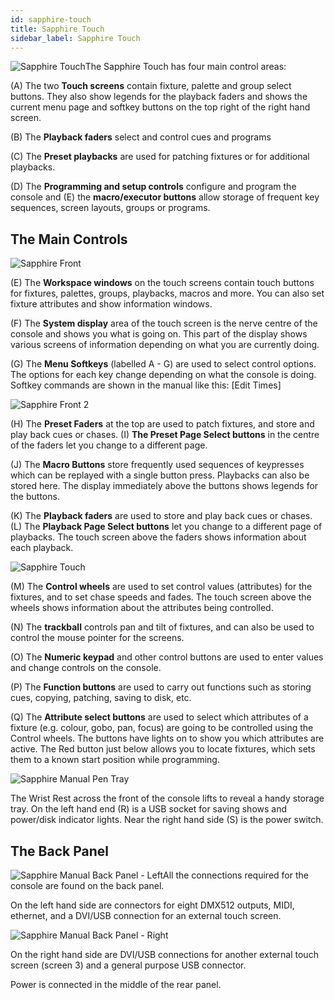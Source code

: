 ```yaml
---
id: sapphire-touch
title: Sapphire Touch
sidebar_label: Sapphire Touch
---
```


![Sapphire Touch](/docs/images/image13.png)The Sapphire Touch has four main control
areas:

(A) The two **Touch screens** contain fixture, palette and group select
buttons. They also show legends for the playback faders and shows the
current menu page and softkey buttons on the top right of the right hand
screen.

(B) The **Playback faders** select and control cues and programs

(C) The **Preset playbacks** are used for patching fixtures or for
additional playbacks.

(D) The **Programming and setup controls** configure and program the console
and (E) the **macro/executor buttons** allow storage of frequent key
sequences, screen layouts, groups or programs.

## The Main Controls

![Sapphire Front](/docs/images/image14.png)

(E) The **Workspace windows** on the touch screens contain touch buttons for
fixtures, palettes, groups, playbacks, macros and more. You can also set
fixture attributes and show information windows.

(F) The **System display** area of the touch screen is the nerve centre of
the console and shows you what is going on. This part of the display
shows various screens of information depending on what you are currently
doing.

(G) The **Menu Softkeys** (labelled A - G) are used to select control
options. The options for each key change depending on what the console
is doing. Softkey commands are shown in the manual 
like this: \[Edit Times\]

![Sapphire Front 2](/docs/images/image15.png)

(H) The **Preset Faders** at the top are used to patch fixtures, and store
and play back cues or chases. (I) **The Preset Page Select buttons** in the
centre of the faders let you change to a different page.

(J) The **Macro Buttons** store frequently used sequences of keypresses
which can be replayed with a single button press. Playbacks can also be
stored here. The display immediately above the buttons shows legends for
the buttons.

(K) The **Playback faders** are used to store and play back cues or chases.
(L) The **Playback Page Select buttons** let you change to a different page
of playbacks. The touch screen above the faders shows information about
each playback.

![Sapphire Touch](/docs/images/image16.png)

(M) The **Control wheels** are used to set control values (attributes) for
the fixtures, and to set chase speeds and fades. The touch screen above
the wheels shows information about the attributes being controlled.

(N) The **trackball** controls pan and tilt of fixtures, and can also be
used to control the mouse pointer for the screens.

(O) The **Numeric keypad** and other control buttons are used to enter
values and change controls on the console.

(P) The **Function buttons** are used to carry out functions such as storing
cues, copying, patching, saving to disk, etc.

(Q) The **Attribute select buttons** are used to select which attributes of
a fixture (e.g. colour, gobo, pan, focus) are going to be controlled
using the Control wheels. The buttons have lights on to show you which
attributes are active. The Red button just below allows you to locate
fixtures, which sets them to a known start position while programming.

![Sapphire Manual Pen Tray](/docs/images/image18.png)

The Wrist Rest across the front of the console lifts to reveal a handy
storage tray. On the left hand end (R) is a USB socket for saving shows and
power/disk indicator lights. Near the right hand side (S) is the power
switch.

## The Back Panel

![Sapphire Manual Back Panel -
Left](/docs/images/image20.jpeg)All the connections required for the
console are found on the back panel.

On the left hand side are connectors for eight DMX512 outputs, MIDI,
ethernet, and a DVI/USB connection for an external touch screen.

![Sapphire Manual Back Panel -
Right](/docs/images/image21.jpeg)

On the right hand side are DVI/USB connections for another external
touch screen (screen 3) and a general purpose USB connector.

Power is connected in the middle of the rear panel.
